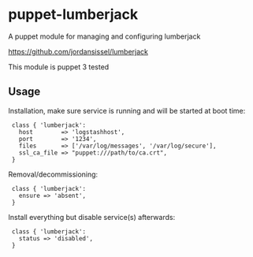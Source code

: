# puppet-lumberjack

A puppet module for managing and configuring lumberjack

https://github.com/jordansissel/lumberjack

This module is puppet 3 tested

## Usage

Installation, make sure service is running and will be started at boot time:

     class { 'lumberjack': 
       host        => 'logstashhost',
       port        => '1234',
       files       => ['/var/log/messages', '/var/log/secure'],
       ssl_ca_file => "puppet:///path/to/ca.crt",
     }

Removal/decommissioning:

     class { 'lumberjack':
       ensure => 'absent',
     }

Install everything but disable service(s) afterwards:

     class { 'lumberjack':
       status => 'disabled',
     }

